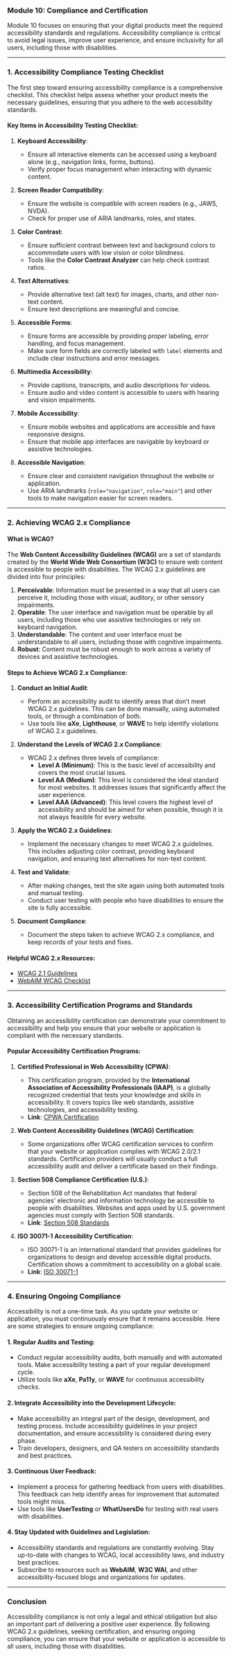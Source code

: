 ### **Module 10: Compliance and Certification**

Module 10 focuses on ensuring that your digital products meet the required accessibility standards and regulations. Accessibility compliance is critical to avoid legal issues, improve user experience, and ensure inclusivity for all users, including those with disabilities.

---

### **1. Accessibility Compliance Testing Checklist**

The first step toward ensuring accessibility compliance is a comprehensive checklist. This checklist helps assess whether your product meets the necessary guidelines, ensuring that you adhere to the web accessibility standards.

#### **Key Items in Accessibility Testing Checklist**:

1. **Keyboard Accessibility**:
   - Ensure all interactive elements can be accessed using a keyboard alone (e.g., navigation links, forms, buttons).
   - Verify proper focus management when interacting with dynamic content.

2. **Screen Reader Compatibility**:
   - Ensure the website is compatible with screen readers (e.g., JAWS, NVDA).
   - Check for proper use of ARIA landmarks, roles, and states.

3. **Color Contrast**:
   - Ensure sufficient contrast between text and background colors to accommodate users with low vision or color blindness.
   - Tools like the **Color Contrast Analyzer** can help check contrast ratios.

4. **Text Alternatives**:
   - Provide alternative text (alt text) for images, charts, and other non-text content.
   - Ensure text descriptions are meaningful and concise.

5. **Accessible Forms**:
   - Ensure forms are accessible by providing proper labeling, error handling, and focus management.
   - Make sure form fields are correctly labeled with `label` elements and include clear instructions and error messages.

6. **Multimedia Accessibility**:
   - Provide captions, transcripts, and audio descriptions for videos.
   - Ensure audio and video content is accessible to users with hearing and vision impairments.

7. **Mobile Accessibility**:
   - Ensure mobile websites and applications are accessible and have responsive designs.
   - Ensure that mobile app interfaces are navigable by keyboard or assistive technologies.

8. **Accessible Navigation**:
   - Ensure clear and consistent navigation throughout the website or application.
   - Use ARIA landmarks (`role="navigation"`, `role="main"`) and other tools to make navigation easier for screen readers.

---

### **2. Achieving WCAG 2.x Compliance**

#### **What is WCAG?**
The **Web Content Accessibility Guidelines (WCAG)** are a set of standards created by the **World Wide Web Consortium (W3C)** to ensure web content is accessible to people with disabilities. The WCAG 2.x guidelines are divided into four principles:

1. **Perceivable**: Information must be presented in a way that all users can perceive it, including those with visual, auditory, or other sensory impairments.
2. **Operable**: The user interface and navigation must be operable by all users, including those who use assistive technologies or rely on keyboard navigation.
3. **Understandable**: The content and user interface must be understandable to all users, including those with cognitive impairments.
4. **Robust**: Content must be robust enough to work across a variety of devices and assistive technologies.

#### **Steps to Achieve WCAG 2.x Compliance**:
1. **Conduct an Initial Audit**:
   - Perform an accessibility audit to identify areas that don’t meet WCAG 2.x guidelines. This can be done manually, using automated tools, or through a combination of both.
   - Use tools like **aXe**, **Lighthouse**, or **WAVE** to help identify violations of WCAG 2.x guidelines.

2. **Understand the Levels of WCAG 2.x Compliance**:
   - WCAG 2.x defines three levels of compliance:
     - **Level A (Minimum)**: This is the basic level of accessibility and covers the most crucial issues.
     - **Level AA (Medium)**: This level is considered the ideal standard for most websites. It addresses issues that significantly affect the user experience.
     - **Level AAA (Advanced)**: This level covers the highest level of accessibility and should be aimed for when possible, though it is not always feasible for every website.

3. **Apply the WCAG 2.x Guidelines**:
   - Implement the necessary changes to meet WCAG 2.x guidelines. This includes adjusting color contrast, providing keyboard navigation, and ensuring text alternatives for non-text content.

4. **Test and Validate**:
   - After making changes, test the site again using both automated tools and manual testing.
   - Conduct user testing with people who have disabilities to ensure the site is fully accessible.

5. **Document Compliance**:
   - Document the steps taken to achieve WCAG 2.x compliance, and keep records of your tests and fixes.

#### **Helpful WCAG 2.x Resources**:
- [WCAG 2.1 Guidelines](https://www.w3.org/WAI/WCAG21/quickref/)
- [WebAIM WCAG Checklist](https://webaim.org/standards/wcag/checklist)

---

### **3. Accessibility Certification Programs and Standards**

Obtaining an accessibility certification can demonstrate your commitment to accessibility and help you ensure that your website or application is compliant with the necessary standards.

#### **Popular Accessibility Certification Programs**:

1. **Certified Professional in Web Accessibility (CPWA)**:
   - This certification program, provided by the **International Association of Accessibility Professionals (IAAP)**, is a globally recognized credential that tests your knowledge and skills in accessibility. It covers topics like web standards, assistive technologies, and accessibility testing.
   - **Link**: [CPWA Certification](https://www.accessibilityassociation.org/certification)

2. **Web Content Accessibility Guidelines (WCAG) Certification**:
   - Some organizations offer WCAG certification services to confirm that your website or application complies with WCAG 2.0/2.1 standards. Certification providers will usually conduct a full accessibility audit and deliver a certificate based on their findings.

3. **Section 508 Compliance Certification (U.S.)**:
   - Section 508 of the Rehabilitation Act mandates that federal agencies' electronic and information technology be accessible to people with disabilities. Websites and apps used by U.S. government agencies must comply with Section 508 standards.
   - **Link**: [Section 508 Standards](https://www.access-board.gov/ict/)

4. **ISO 30071-1 Accessibility Certification**:
   - ISO 30071-1 is an international standard that provides guidelines for organizations to design and develop accessible digital products. Certification shows a commitment to accessibility on a global scale.
   - **Link**: [ISO 30071-1](https://www.iso.org/standard/71189.html)

---

### **4. Ensuring Ongoing Compliance**

Accessibility is not a one-time task. As you update your website or application, you must continuously ensure that it remains accessible. Here are some strategies to ensure ongoing compliance:

#### **1. Regular Audits and Testing**:
   - Conduct regular accessibility audits, both manually and with automated tools. Make accessibility testing a part of your regular development cycle.
   - Utilize tools like **aXe**, **Pa11y**, or **WAVE** for continuous accessibility checks.

#### **2. Integrate Accessibility into the Development Lifecycle**:
   - Make accessibility an integral part of the design, development, and testing process. Include accessibility guidelines in your project documentation, and ensure accessibility is considered during every phase.
   - Train developers, designers, and QA testers on accessibility standards and best practices.

#### **3. Continuous User Feedback**:
   - Implement a process for gathering feedback from users with disabilities. This feedback can help identify areas for improvement that automated tools might miss.
   - Use tools like **UserTesting** or **WhatUsersDo** for testing with real users with disabilities.

#### **4. Stay Updated with Guidelines and Legislation**:
   - Accessibility standards and regulations are constantly evolving. Stay up-to-date with changes to WCAG, local accessibility laws, and industry best practices.
   - Subscribe to resources such as **WebAIM**, **W3C WAI**, and other accessibility-focused blogs and organizations for updates.

---

### **Conclusion**

Accessibility compliance is not only a legal and ethical obligation but also an important part of delivering a positive user experience. By following WCAG 2.x guidelines, seeking certification, and ensuring ongoing compliance, you can ensure that your website or application is accessible to all users, including those with disabilities.
